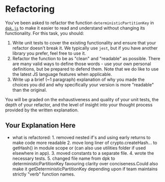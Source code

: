 # Refactoring

You've been asked to refactor the function `deterministicPartitionKey` in [`dpk.js`](dpk.js) to make it easier to read and understand without changing its functionality. For this task, you should:

1. Write unit tests to cover the existing functionality and ensure that your refactor doesn't break it. We typically use `jest`, but if you have another library you prefer, feel free to use it.
2. Refactor the function to be as "clean" and "readable" as possible. There are many valid ways to define those words - use your own personal definitions, but be prepared to defend them. Note that we do like to use the latest JS language features when applicable.
3. Write up a brief (~1 paragraph) explanation of why you made the choices you did and why specifically your version is more "readable" than the original.

You will be graded on the exhaustiveness and quality of your unit tests, the depth of your refactor, and the level of insight into your thought process provided by the written explanation.

## Your Explanation Here
   * what is refactored:
    1. removed nested if's and using early returns to make code more readable
    2. move long liner of crypto.createHash... to  getHash() in module scope or (can also use utilities folder if used elsewhere in app).
    3. moved constants to a separate file.
    4. wrote the necessary tests.
    5. changed file name from dpk to deterministicPartitionKey favouring clarity over conciseness.Could also make it  getDeterministicPartitionKey depending upon if team maintains strictly "verb" function names.

   
